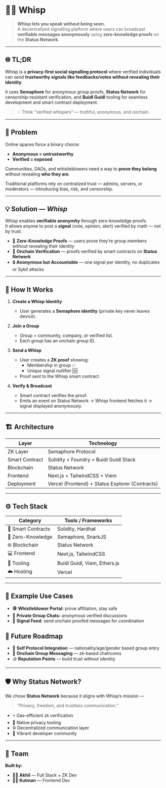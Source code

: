 # 🕵️‍♀️ Whisp

> **Whisp lets you speak without being seen.**  
> A decentralized signalling platform where users can broadcast **verifiable messages anonymously** using **zero-knowledge proofs** on the **Status Network**.  

---

## 🌐 TL;DR

Whisp is a **privacy-first social signalling protocol** where verified individuals can send **trustworthy signals like feedbacks/votes without revealing their identity**.  

It uses **Semaphore** for anonymous group proofs, **Status Network** for censorship-resistant verification, and **Buidl Guidl** tooling for seamless development and smart contract deployment.

> 💡 Think “verified whispers” — truthful, anonymous, and onchain.

---

## 🎯 Problem

Online spaces force a binary choice:
- **Anonymous = untrustworthy**  
- **Verified = exposed**

Communities, DAOs, and whistleblowers need a way to **prove they belong** without revealing **who they are**.

Traditional platforms rely on centralized trust — admins, servers, or moderators — introducing bias, risk, and censorship.

---

## 💡 Solution — *Whisp*

Whisp enables **verifiable anonymity** through zero-knowledge proofs.  
It allows anyone to post a **signal** (vote, opinion, alert) verified by math — not by trust.

- 🧠 **Zero-Knowledge Proofs** — users prove they’re group members without revealing their identity  
- 🔗 **Onchain Verification** — proofs verified by smart contracts on **Status Network**  
- 🔒 **Anonymous but Accountable** — one signal per identity, no duplicates or Sybil attacks  

---

## 🧩 How It Works

1. **Create a Whisp Identity**
   - User generates a **Semaphore identity** (private key never leaves device).  

2. **Join a Group**
   - Group = community, company, or verified list.
   - Each group has an onchain group ID.

3. **Send a Whisp**
   - User creates a **ZK proof** showing:
     - Membership in group ✅  
     - Unique signal nullifier 🆔  
   - Proof sent to the Whisp smart contract.

4. **Verify & Broadcast**
   - Smart contract verifies the proof.  
   - Emits an event on Status Network → Whisp frontend fetches it → signal displayed anonymously.

---

## 🏗️ Architecture


| Layer | Technology |
|-------|-------------|
| ZK Layer | Semaphore Protocol |
| Smart Contract | Solidity + Foundry + Buidl Guidl Stack |
| Blockchain | Status Network |
| Frontend | Next.js + TailwindCSS + Viem |
| Deployment | Vercel (Frontend) + Status Explorer (Contracts) |

---

## ⚙️ Tech Stack

| Category | Tools / Frameworks |
|-----------|--------------------|
| 🧱 Smart Contracts | Solidity, Hardhat |
| 🔐 Zero-Knowledge | Semaphore, SnarkJS |
| 🌐 Blockchain | Status Network |
| 💻 Frontend | Next.js, TailwindCSS |
| 🧰 Tooling | Buidl Guidl, Viem, Ethers.js |
| ☁️ Hosting | Vercel |

---

## 🧠 Example Use Cases
 
- 🕵️ **Whistleblower Portal:** prove affiliation, stay safe  
- 💬 **Private Group Chats:** anonymous verified discussions  
- 🔔 **Signal Feed:** send onchain proofed messages for coordination  



## 🔭 Future Roadmap

- 🧩 **Self Protocol Integration** — nationality/age/gender based group entry  
- 💬 **Onchain Group Messaging** — zk-based chatrooms  
- 🪙 **Reputation Points** — build trust without identity  

---

## 🛡️ Why Status Network?

We chose **Status Network** because it aligns with Whisp’s mission —  
> “Privacy, freedom, and trustless communication.”

- ⚡ Gas-efficient zk verification  
- 🔐 Native privacy tooling  
- 🌐 Decentralized communication layer  
- 💬 Vibrant developer community  

---

## 👥 Team

**Built by:**

- 🧑‍💻 **Akhil** — Full Stack + ZK Dev  
- 🧑‍💻 **Kutman** — Frontend Dev  
